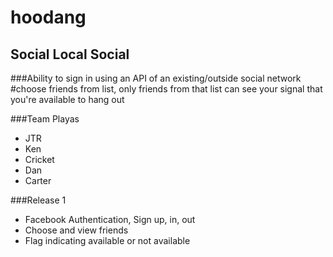 hoodang
=======

## Social Local Social

###Ability to sign in using an API of an existing/outside social network
#choose friends from list, only friends from that list can see your signal that you're available to hang out

###Team Playas
- JTR
- Ken
- Cricket
- Dan
- Carter

###Release 1
- Facebook Authentication, Sign up, in, out
- Choose and view friends
- Flag indicating available or not available
